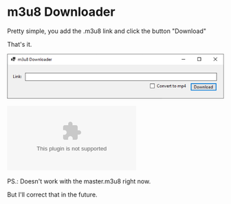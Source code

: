 # m3u8 Downloader

Pretty simple, you add the .m3u8 link and click the button "Download"

That's it.

![Image](./image.png)

![Download Link](https://github.com/RealSvildr/m3u8-Downloader/blob/master/m3u8%20Downloader.zip)

PS.: Doesn't work with the master.m3u8 right now.

But I'll correct that in the future.
